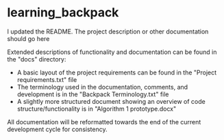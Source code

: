 # learning_backpack
 
I updated the README. The project description or other documentation should go here

Extended descriptions of functionality and documentation can be found in the "docs" directory:
- A basic layout of the project requirements can be found in the "Project requirements.txt" file
- The terminology used in the documentation, comments, and development is in the "Backpack Terminology.txt" file
- A slightly more structured document showing an overview of code structure/functionality is in "Algorithm 1 prototype.docx"
    
All documentation will be reformatted towards the end of the current development cycle for consistency.

